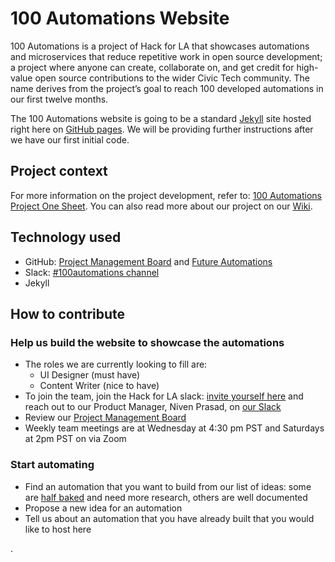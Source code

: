 # 100 Automations Website

100 Automations is a project of Hack for LA that showcases automations and microservices that reduce repetitive work in open source development; a project where anyone can create, collaborate on, and get credit for high-value open source contributions to the wider Civic Tech community. The name derives from the project’s goal to reach 100 developed automations in our first twelve months.

The 100 Automations website is going to be a standard [Jekyll](https://jekyllrb.com/) site hosted right here on [GitHub pages](https://pages.github.com/).  We will be providing further instructions after we have our first initial code.

## Project context
For more information on the project development, refer to: [100 Automations Project One Sheet](https://docs.google.com/viewer?url=https://github.com/hackforla/product-management/blob/master/project-one-sheets/100-Automations-Project-One-Sheet.pdf?raw=true). You can also read more about our project on our [Wiki](https://github.com/100Automations/Website/wiki).

## Technology used

- GitHub: [Project Management Board](https://github.com/100Automations/Website/projects) and [Future Automations](https://github.com/100Automations/futureautomations/projects/1)
- Slack: [#100automations channel](https://hackforla.slack.com/archives/CV7QGL66B)
- Jekyll

## How to contribute

### Help us build the website to showcase the automations
- The roles we are currently looking to fill are:
  - UI Designer (must have)
  - Content Writer (nice to have)
- To join the team, join the Hack for LA slack: [invite yourself here](https://hackforla.org/slack) and
reach out to our Product Manager, Niven Prasad, on [our Slack](https://hackforla.slack.com/team/U015R4RTDJA)
- Review our [Project Management Board](https://github.com/100Automations/Website/projects/1)
- Weekly team meetings are at Wednesday at 4:30 pm PST and Saturdays at 2pm PST on via Zoom

### Start automating 
- Find an automation that you want to build from our list of ideas: some are [half baked](https://github.com/100Automations/futureautomations/projects/1#column-9876971) and need more research, others are well documented
- Propose a new idea for an automation
- Tell us about an automation that you have already built that you would like to host here

.

